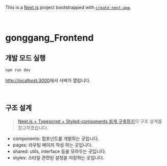 This is a [Next.js](https://nextjs.org/) project bootstrapped with [`create-next-app`](https://github.com/vercel/next.js/tree/canary/packages/create-next-app).

<br/>

# gonggang_Frontend

## 개발 모드 실행

```bash
npm run dev
```

[http://localhost:3000](http://localhost:3000)에서 서버가 열립니다.

<br/>

## 구조 설계

> [Next.js + Typescript + Styled-components 쉽게 구축하기](https://velog.io/@danmin20/Next.js-Typescript-Styled-component-%EC%89%BD%EA%B2%8C-%EA%B5%AC%EC%B6%95%ED%95%98%EA%B8%B0)의 구조 설계를 참고하였습니다.

- components: 컴포넌트를 개발하는 곳입니다.<br/>
- pages: 라우팅 페이지 작성 하는 곳입니다. <br/>
- shared: utils, interface 등을 모아두는 곳입니다.<br/>
- styles: 스타일 관련된 설정을 저장하는 곳입니다.<br/>

